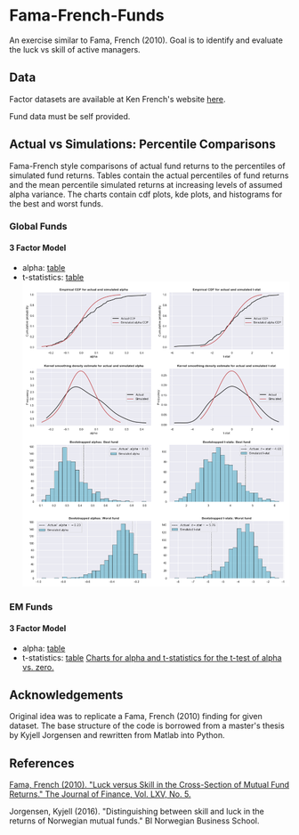 # Fama-French-Funds
An exercise similar to Fama, French (2010). Goal is to identify and evaluate the luck vs skill of active managers.
## Data

Factor datasets are available at Ken French's website [here](http://mba.tuck.dartmouth.edu/pages/faculty/ken.french/data_library.html).

Fund data must be self provided.

## Actual vs Simulations: Percentile Comparisons
Fama-French style comparisons of actual fund returns to the percentiles of
simulated fund returns. Tables contain the actual percentiles of fund returns and
the mean percentile simulated returns at increasing levels of assumed alpha variance.
The charts contain cdf plots, kde plots, and histograms for the best and worst funds.

### Global Funds
#### 3 Factor Model
* alpha: [table](tables/Global-3factor-alphas.csv)
* t-statistics: [table](tables/Global-3factor-tstats.csv)
![Charts for alpha and t-statistics for the t-test of alpha vs. zero.](charts/Global-3factor-plots.png)

### EM Funds
#### 3 Factor Model
* alpha: [table](tables/EM-3factor-alphas.csv)
* t-statistics: [table](tables/EM-3factor-tstats.csv)
[Charts for alpha and t-statistics for the t-test of alpha vs. zero.](charts/EM-3factor-plots.png)

## Acknowledgements
Original idea was to replicate a Fama, French (2010) finding for given dataset. The base structure of the code is borrowed
from a master's thesis by Kyjell Jorgensen and rewritten from Matlab into Python.  

## References
[Fama, French (2010). "Luck versus Skill in the Cross-Section of Mutual Fund Returns." The Journal of Finance, Vol. LXV, No. 5.](http://citeseerx.ist.psu.edu/viewdoc/download?doi=10.1.1.479.3099&rep=rep1&type=pdf)

Jorgensen, Kyjell (2016). "Distinguishing between skill and luck in the returns of Norwegian mutual funds." BI Norwegian Business School.
